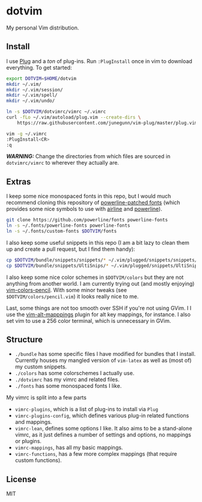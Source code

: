 dotvim
======

My personal Vim distribution.

## Install

I use [Plug](https://github.com/junegunn/vim-plug) and a *ton* of plug-ins. Run `:PlugInstall` once in vim to download everything. To get started:

```bash
export DOTVIM=$HOME/dotvim
mkdir ~/.vim/
mkdir ~/.vim/session/
mkdir ~/.vim/spell/
mkdir ~/.vim/undo/

ln -s $DOTVIM/dotvimrc/vimrc ~/.vimrc
curl -fLo ~/.vim/autoload/plug.vim --create-dirs \
    https://raw.githubusercontent.com/junegunn/vim-plug/master/plug.vim

vim -g ~/.vimrc
:PlugInstall<CR>
:q
```

_**WARNING:**_ Change the directories from which files are sourced in `dotvimrc/vimrc` to wherever they actually are.

## Extras

I keep some nice monospaced fonts in this repo, but I would much recommend cloning this repository of [powerline-patched fonts](https://github.com/powerline/fonts/) (which provides some nice symbols to use with [airline](http://github.com/vim-airline/vim-airline) and [powerline](https://github.com/powerline/powerline)).

```bash
git clone https://github.com/powerline/fonts powerline-fonts
ln -s ~/.fonts/powerline-fonts powerline-fonts
ln -s ~/.fonts/custom-fonts $DOTVIM/fonts
```

I also keep some useful snippets in this repo (I am a bit lazy to clean them up and create a pull request, but I find them handy):

```bash
cp $DOTVIM/bundle/snippets/snippets/* ~/.vim/plugged/snippets/snippets/ -sf
cp $DOTVIM/bundle/snippets/UltiSnips/* ~/.vim/plugged/snippets/UltiSnips/ -sf
```

I also keep some nice color schemes in `$DOTVIM/colors` but they are not anything from another world. I am currently trying out (and mostly enjoying) [vim-colors-pencil](http://github.com/reedes/vim-colors-pencil). With some minor tweaks (see `$DOTVIM/colors/pencil.vim`) it looks really nice to me.

Last, some things are not too smooth over SSH if you're not using GVim. I I use the [vim-alt-mapppings](https://github.com/vim-utils/vim-alt-mappings) plugin for alt key mappings, for instance. I also set vim to use a 256 color terminal, which is unnecessary in GVim.

## Structure

* `./bundle` has some specific files I have modified for bundles that I install. Currently houses my mangled version of `vim-latex` as well as (most of) my custom snippets.
* `./colors` has some colorschemes I actually use.
* `./dotvimrc` has my vimrc and related files.
* `./fonts` has some monospaced fonts I like.

My vimrc is split into a few parts

* `vimrc-plugins`, which is a list of plug-ins to install via `Plug`
* `vimrc-plugins-config`, which defines various plug-in related functions and mappings.
* `vimrc-lean`, defines some options I like. It also aims to be a stand-alone vimrc, as it just defines a number of settings and options, no mappings or plugins.
* `vimrc-mappings`, has all my basic mappings.
* `vimrc-functions`, has a few more complex mappings (that require custom functions).

## License

MIT
